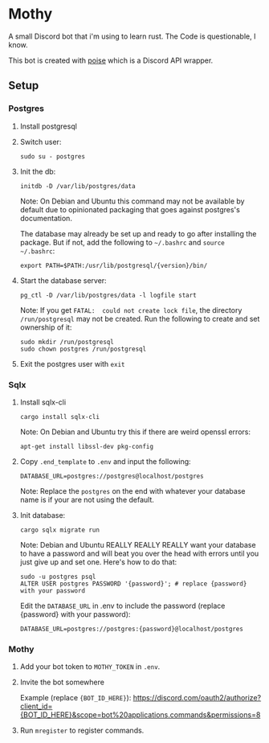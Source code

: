 # Mothy

A small Discord bot that i'm using to learn rust. The Code is questionable, I know.

This bot is created with [poise](https://github.com/serenity-rs/poise/) which is a Discord API wrapper.

## Setup

### Postgres

1. Install postgresql

2. Switch user:

    ```
    sudo su - postgres
    ```

3. Init the db:

    ```
    initdb -D /var/lib/postgres/data
    ```

    Note: On Debian and Ubuntu this command may not be available by default due to opinionated packaging that goes against postgres's documentation.

    The database may already be set up and ready to go after installing the package. But if not, add the following to `~/.bashrc` and `source ~/.bashrc`:

    ```
    export PATH=$PATH:/usr/lib/postgresql/{version}/bin/
    ```

4. Start the database server:

    ```
    pg_ctl -D /var/lib/postgres/data -l logfile start
    ```

    Note: If you get `FATAL:  could not create lock file`, the directory `/run/postgresql` may not be created. Run the following to create and set ownership of it:

    ```
    sudo mkdir /run/postgresql
    sudo chown postgres /run/postgresql
    ```

5. Exit the postgres user with `exit`

### Sqlx

1. Install sqlx-cli

    ```
    cargo install sqlx-cli
    ```

    Note: On Debian and Ubuntu try this if there are weird openssl errors:

    ```
    apt-get install libssl-dev pkg-config
    ```

2. Copy `.end_template` to `.env` and input the following:

    ```
    DATABASE_URL=postgres://postgres@localhost/postgres
    ```

    Note: Replace the `postgres` on the end with whatever your database name is if your are not using the default.

3. Init database:

    ```
    cargo sqlx migrate run
    ```

    Note: Debian and Ubuntu REALLY REALLY REALLY want your database to have a password and will beat you over the head with errors until you just give up and set one. Here's how to do that:

    ```
    sudo -u postgres psql
    ALTER USER postgres PASSWORD '{password}'; # replace {password} with your password
    ```

    Edit the `DATABASE_URL` in .env to include the password (replace {password} with your password):

    ```
    DATABASE_URL=postgres://postgres:{password}@localhost/postgres
    ```


### Mothy

1. Add your bot token to `MOTHY_TOKEN` in `.env`.

2. Invite the bot somewhere

    Example (replace `{BOT_ID_HERE}`): https://discord.com/oauth2/authorize?client_id={BOT_ID_HERE}&scope=bot%20applications.commands&permissions=8

3. Run `mregister` to register commands.
